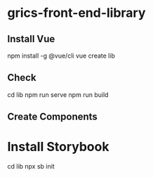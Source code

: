 # grics-front-end-library

## Install Vue
npm install -g @vue/cli
vue create lib

## Check
cd lib
npm run serve
npm run build

## Create Components
# Install Storybook
cd lib
npx sb init
